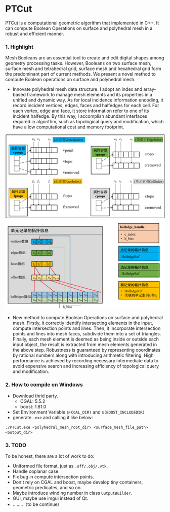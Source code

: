 # PTCut

PTCut is a computational geometric algorithm that implemented in C++. It can compute Boolean Operations on surface and polyhedral mesh in a robust and efficient manner.

### 1. Highlight

Mesh Booleans are an essential tool to create and edit digital shapes among geometry processing tasks. However, Booleans on two surface mesh, surface mesh and tetrahedral grid, surface mesh and hexahedral grid form the predominant part of current methods. We present a novel method to compute Boolean operations on surface and polyhedral mesh.

* Innovate polyhedral mesh data structure. I adopt an index and array-based framework to manage mesh elements and its properties in a unified and dynamic way. As for local incidence information encoding, it record incident vertices, edges, faces and halfedges for each cell. For each vertex, edge and face, it store information refer to one of its incident halfedge. By this way, I accomplish abundant interfaces required in algorithm, such as topological query and modification, which have a low computational cost and memory footprint.

<img src="./data/img/polyhedral_mesh_framework.png" title="polyhedral mesh framework" style="zoom: 55%;" />

<img src="./data/img/incident_information_encode.png" title="incident information encoding manner" style="zoom:58%;" />

* New method to compute Boolean Operations on surface and polyhedral mesh. Firstly, it correctly identify intersecting elements in the input, compute intersection points and lines. Then, it incorporate intersection points and lines into mesh faces, subdivide them into a set of triangles. Finally, each mesh element is deemed as being inside or outside each input object, the result is extracted from mesh elements generated in the above step. Robustness is guaranteed by representing coordinates by rational numbers along with introducing arithmetic filtering. High performance is achieved by recording necessary intermediate data to avoid expensive search and increasing efficiency of topological query and modification.



### 2. How to compile on Windows

* Download thrid party.
  * CGAL: 5.5.2
  * boost: 1.81.0
* Set Environment Variable `$(CGAL_DIR)` and `$(BOOST_INCLUDEDIR)`
* generate `.exe` and calling it like below:

```
./PTCut.exe <polyhedral_mesh_root_dir> <surface_mesh_file_path> <output_dir>
```

### 3. TODO

To be honest, there are a lot of work to do:

* Uniformed file format, just as `.off/.obj/.vtk`.
* Handle coplanar case.
* Fix bug in compute intersection points.
* Don't rely on CGAL and boost, maybe develop tiny containers, geometric predicates, and so on.
* Maybe introduce winding number in class `OutputBuilder`.
* GUI, maybe use imgui instead of Qt.
* ........（to be continue）
